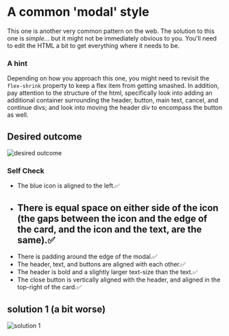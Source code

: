# A common 'modal' style
This one is another very common pattern on the web. The solution to this one is _simple_... but it might not be immediately obvious to you. You'll need to edit the HTML a bit to get everything where it needs to be.

### A hint
Depending on how you approach this one, you might need to revisit the `flex-shrink` property to keep a flex item from getting smashed. In addition, pay attention to the structure of the html, specifically look into adding an additional container surrounding the header, button, main text, cancel, and continue divs; and look into moving the header div to encompass the button as well.

## Desired outcome

![desired outcome](./desired-outcome.png)

### Self Check

- The blue icon is aligned to the left.✅
- There is equal space on either side of the icon (the gaps between the icon and the edge of the card, and the icon and the text, are the same).✅
    - 
- There is padding around the edge of the modal.✅
- The header, text, and buttons are aligned with each other.✅
- The header is bold and a slightly larger text-size than the text.✅
- The close button is vertically aligned with the header, and aligned in the top-right of the card.✅


## solution 1 (a bit worse)
![solution 1](https://imgur.com/R1SrBJv)